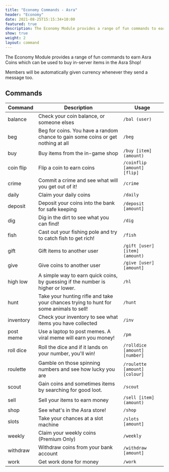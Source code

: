 ```yaml
---
title: "Economy Commands - Asra"
header: "Economy"
date: 2021-08-25T15:15:34+10:00
featured: true
description: The Economy Module provides a range of fun commands to earn Asra Coins which can be used to buy in-server items such as colour roles and more.‌
show: true
weight: 2
layout: command
---
```


The Economy Module provides a range of fun commands to earn Asra Coins which can be used to buy in-server items in the Asra Shop!‌

Members will be automatically given currency whenever they send a message too. 

## Commands

| Command      | Description                                                   | Usage                         |
| ------------ | ------------------------------------------------------------- | ----------------------------- |
| balance      | Check your coin balance, or someone elses                     | `/bal (user)`                 |
| beg          | Beg for coins. You have a random chance to gain some coins or get nothing at all | `/beg`     |
| buy          | Buy items from the in-game shop                               | `/buy [item] (amount)`        |
| coin flip    | Flip a coin to earn coins                                     | `/coinflip [amount] [flip]`   |
| crime        | Commit a crime and see what will you get out of it!           | `/crime`                      |
| daily        | Claim your daily coins                                        | `/daily`                      |
| deposit      | Deposit your coins into the bank for safe keeping             | `/deposit [amount]`           |
| dig          | Dig in the dirt to see what you can find!                     | `/dig`                        |
| fish         | Cast out your fishing pole and try to catch fish to get rich! | `/fish`                       |
| gift         | Gift items to another user                                    | `/gift [user] [item] (amount)`|
| give         | Give coins to another user                                    | `/give [user] [amount]`       |
| high low     | A simple way to earn quick coins, by guessing if the number is higher or lower. | `/hl`       |
| hunt         | Take your hunting rifle and take your chances trying to hunt for some animals to sell! | `/hunt` |
| inventory    | Check your inventory to see what items you have collected     | `/inv`                        |
| post meme    | Use a laptop to post memes. A viral meme will earn you money! | `/pm`                         |
| roll dice    | Roll the dice and if it lands on your number, you'll win!     | `/rolldice [amount] [number]` |
| roulette     | Gamble on those spinning numbers and see how lucky you are    | `/roulette [amount] [colour]` |
| scout        | Gain coins and sometimes items by searching for good loot.    | `/scout`                      |
| sell         | Sell your items to earn money                                 | `/sell [item] (amount)`       |
| shop         | See what's in the Asra store!                                 | `/shop`                       |
| slots        | Take your chances at a slot machine                           | `/slots [amount]`             |
| weekly       | Claim your weekly coins (Premium Only)                        | `/weekly`                     |
| withdraw     | Withdraw coins from your bank account                         | `/withdraw [amount]`          |
| work         | Get work done for money                                       | `/work`                       |